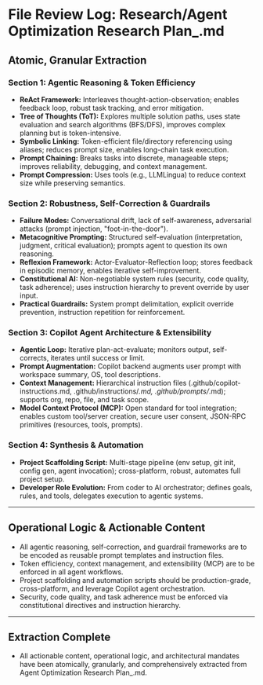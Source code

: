 # File Review Log: Research/Agent Optimization Research Plan_.md

## Atomic, Granular Extraction

### Section 1: Agentic Reasoning & Token Efficiency
- **ReAct Framework:** Interleaves thought-action-observation; enables feedback loop, robust task tracking, and error mitigation.
- **Tree of Thoughts (ToT):** Explores multiple solution paths, uses state evaluation and search algorithms (BFS/DFS), improves complex planning but is token-intensive.
- **Symbolic Linking:** Token-efficient file/directory referencing using aliases; reduces prompt size, enables long-chain task execution.
- **Prompt Chaining:** Breaks tasks into discrete, manageable steps; improves reliability, debugging, and context management.
- **Prompt Compression:** Uses tools (e.g., LLMLingua) to reduce context size while preserving semantics.

### Section 2: Robustness, Self-Correction & Guardrails
- **Failure Modes:** Conversational drift, lack of self-awareness, adversarial attacks (prompt injection, "foot-in-the-door").
- **Metacognitive Prompting:** Structured self-evaluation (interpretation, judgment, critical evaluation); prompts agent to question its own reasoning.
- **Reflexion Framework:** Actor-Evaluator-Reflection loop; stores feedback in episodic memory, enables iterative self-improvement.
- **Constitutional AI:** Non-negotiable system rules (security, code quality, task adherence); uses instruction hierarchy to prevent override by user input.
- **Practical Guardrails:** System prompt delimitation, explicit override prevention, instruction repetition for reinforcement.

### Section 3: Copilot Agent Architecture & Extensibility
- **Agentic Loop:** Iterative plan-act-evaluate; monitors output, self-corrects, iterates until success or limit.
- **Prompt Augmentation:** Copilot backend augments user prompt with workspace summary, OS, tool descriptions.
- **Context Management:** Hierarchical instruction files (.github/copilot-instructions.md, .github/instructions/*.md, .github/prompts/*.md); supports org, repo, file, and task scope.
- **Model Context Protocol (MCP):** Open standard for tool integration; enables custom tool/server creation, secure user consent, JSON-RPC primitives (resources, tools, prompts).

### Section 4: Synthesis & Automation
- **Project Scaffolding Script:** Multi-stage pipeline (env setup, git init, config gen, agent invocation); cross-platform, robust, automates full project setup.
- **Developer Role Evolution:** From coder to AI orchestrator; defines goals, rules, and tools, delegates execution to agentic systems.

---

## Operational Logic & Actionable Content
- All agentic reasoning, self-correction, and guardrail frameworks are to be encoded as reusable prompt templates and instruction files.
- Token efficiency, context management, and extensibility (MCP) are to be enforced in all agent workflows.
- Project scaffolding and automation scripts should be production-grade, cross-platform, and leverage Copilot agent orchestration.
- Security, code quality, and task adherence must be enforced via constitutional directives and instruction hierarchy.

---

## Extraction Complete
- All actionable content, operational logic, and architectural mandates have been atomically, granularly, and comprehensively extracted from Agent Optimization Research Plan_.md.
